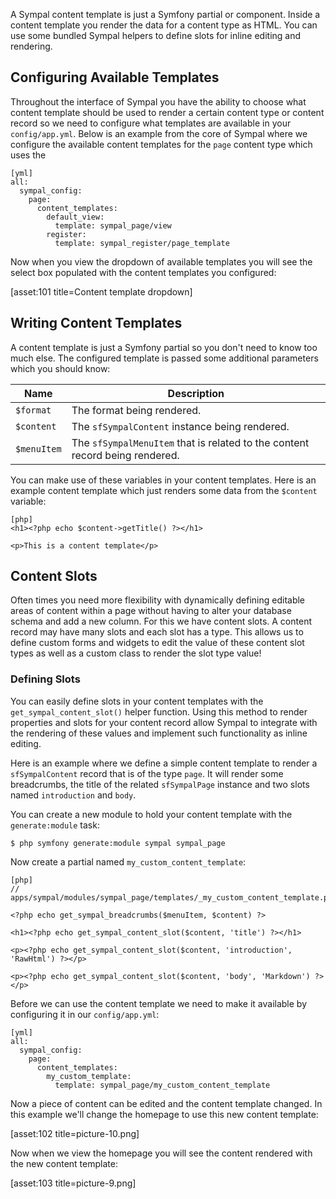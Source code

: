 A Sympal content template is just a Symfony partial or component. Inside
a content template you render the data for a content type as HTML. You
can use some bundled Sympal helpers to define slots for inline editing
and rendering.

## Configuring Available Templates

Throughout the interface of Sympal you have the ability to choose what
content template should be used to render a certain content type or content
record so we need to configure what templates are available in your
`config/app.yml`. Below is an example from the core of Sympal where we
configure the available content templates for the `page` content type
which uses the

    [yml]
    all:
      sympal_config:
        page:
          content_templates:
            default_view:
              template: sympal_page/view
            register:
              template: sympal_register/page_template

Now when you view the dropdown of available templates you will see the
select box populated with the content templates you configured:

[asset:101 title=Content template dropdown]

## Writing Content Templates

A content template is just a Symfony partial so you don't need to know
too much else. The configured template is passed some additional parameters
which you should know:

| Name     | Description |
| ----------- | ----------------- |
| `$format` | The format being rendered. |
| `$content` | The `sfSympalContent` instance being rendered. |
| `$menuItem` | The `sfSympalMenuItem` that is related to the content record being rendered. |

You can make use of these variables in your content templates. Here is
an example content template which just renders some data from the `$content`
variable:

    [php]
    <h1><?php echo $content->getTitle() ?></h1>

    <p>This is a content template</p>

## Content Slots

Often times you need more flexibility with dynamically defining editable
areas of content within a page without having to alter your database schema
and add a new column. For this we have content slots. A content record may
have many slots and each slot has a type. This allows us to define custom
forms and widgets to edit the value of these content slot types as well
as a custom class to render the slot type value!

### Defining Slots

You can easily define slots in your content templates with the
`get_sympal_content_slot()` helper function. Using this method to render
properties and slots for your content record allow Sympal to integrate
with the rendering of these values and implement such functionality as
inline editing.

Here is an example where we define a simple content template to render a
`sfSympalContent` record that is of the type `page`. It will render some
breadcrumbs, the title of the related `sfSympalPage` instance and two
slots named `introduction` and `body`.

You can create a new module to hold your content template with the
`generate:module` task:

    $ php symfony generate:module sympal sympal_page

Now create a partial named `my_custom_content_template`:

    [php]
    // apps/sympal/modules/sympal_page/templates/_my_custom_content_template.php

    <?php echo get_sympal_breadcrumbs($menuItem, $content) ?>

    <h1><?php echo get_sympal_content_slot($content, 'title') ?></h1>

    <p><?php echo get_sympal_content_slot($content, 'introduction', 'RawHtml') ?></p>

    <p><?php echo get_sympal_content_slot($content, 'body', 'Markdown') ?></p>

Before we can use the content template we need to make it available by
configuring it in our `config/app.yml`:

    [yml]
    all:
      sympal_config:
        page:
          content_templates:
            my_custom_template:
              template: sympal_page/my_custom_content_template

Now a piece of content can be edited and the content template changed.
In this example we'll change the homepage to use this new content template:

[asset:102 title=picture-10.png]

Now when we view the homepage you will see the content rendered with
the new content template:

[asset:103 title=picture-9.png]